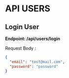 # API USERS

## Login User

__**Endpoint: /api/users/login**__

Request Body :

```json
{
  "email": "test@mail.com",
  "password": "password"
}
```

